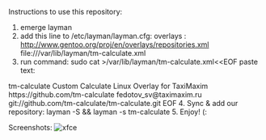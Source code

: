 Instructions to use this repository:
1. emerge layman
2. add this line to /etc/layman/layman.cfg:
  overlays  : http://www.gentoo.org/proj/en/overlays/repositories.xml
              file:///var/lib/layman/tm-calculate.xml
3. run command: sudo cat >/var/lib/layman/tm-calculate.xml<<EOF
paste text:
<?xml version="1.0" ?>
<repositories version="1.0">
  <repo priority="50" quality="experimental" status="unofficial">
    <name>tm-calculate</name>
    <description>Custom Calculate Linux Overlay for TaxiMaxim</description>
    <homepage>https://github.com/tm-calculate</homepage>
    <owner>
      <email>fedotov_sv@taximaxim.ru</email>
    </owner>
    <source type="git">git://github.com/tm-calculate/tm-calculate.git</source>
  </repo>
</repositories>
EOF
4. Sync & add our repository: layman -S && layman -s tm-calculate
5. Enjoy! (:

Screenshots:
![xfce](/tm-calculate/tm-calculate/master/images/xfce.png)

